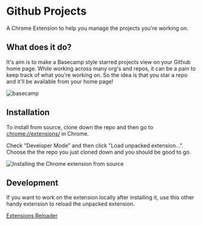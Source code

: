 # Github Projects

A Chrome Extension to help you manage the projects you're working on.

## What does it do?

It's aim is to make a Basecamp style starred projects view on your Github home page. While working across many org's and repos, it can be a pain to keep track of what you're working on. So the idea is that you star a repo and it'll be available from your home page!

![basecamp](https://cloud.githubusercontent.com/assets/713128/13007615/761d16a0-d189-11e5-992d-b7bb475237c5.png)

## Installation

To install from source, clone down the repo and then go to [chrome://extensions/](chrome://extensions/) in Chrome.

Check "Developer Mode" and then click "Load unpacked extension...". Choose the the repo you just cloned down and you should be good to go.

![Installing the Chrome extension from source](https://cloud.githubusercontent.com/assets/713128/13000856/93240696-d157-11e5-9939-431ac2b8eb1a.png)

## Development

If you want to work on the extension locally after installing it, use this other handy extension to reload the unpacked extension.

[Extensions Reloader](https://chrome.google.com/webstore/detail/extensions-reloader/fimgfedafeadlieiabdeeaodndnlbhid)
